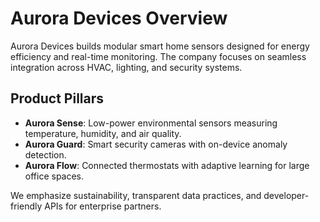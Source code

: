﻿# Aurora Devices Overview

Aurora Devices builds modular smart home sensors designed for energy efficiency and real-time monitoring. The company focuses on seamless integration across HVAC, lighting, and security systems.

## Product Pillars

- **Aurora Sense**: Low-power environmental sensors measuring temperature, humidity, and air quality.
- **Aurora Guard**: Smart security cameras with on-device anomaly detection.
- **Aurora Flow**: Connected thermostats with adaptive learning for large office spaces.

We emphasize sustainability, transparent data practices, and developer-friendly APIs for enterprise partners.
